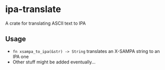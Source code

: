 # ipa-translate
A crate for translating ASCII text to IPA

## Usage
* `fn xsampa_to_ipa(&str) -> String` translates an X-SAMPA string to an IPA one
* Other stuff might be added eventually...
